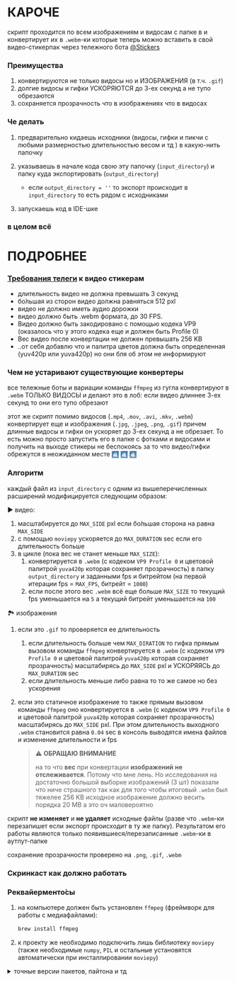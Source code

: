 # КАРОЧЕ

скрипт проходится по всем изображениям и видосам с папке в и конвертирует их в `.webm`-ки которые теперь можно вставить в свой видео-стикерпак через тележного бота [@Stickers](https://t.me/Stickers)

### Преимущества
1. конвертируются не только видосы но и ИЗОБРАЖЕНИЯ (в т.ч. `.gif`) 
2. долгие видосы и гифки УСКОРЯЮТСЯ до 3-ех секунд а не тупо обрезаются
3. сохраняется прозрачность что в изображениях что в видосах

### Че делать

1. предварительно кидаешь исходники (видосы, гифки и пикчи с любыми размерностью длительностью весом и тд ) в какую-нить папочку

1. указываешь в начале кода свою эту папочку (`input_directory`) и папку куда экспортировать (`output_directory`)

   - если `output_directory = ''` то экспорт происходит в `input_directory` то есть рядом с исходниками

2. запускаешь код в IDE-шке

### в целом всё

# ПОДРОБНЕЕ

### [Требования телеги](https://t.me/c/1211668085/698) к видео стикерам

- длительность видео не должна превышать 3 секунд
- бо́льшая из сторон видео должна равняться 512 pxl
- видео не должно иметь аудио дорожки
- видео должно быть .webm формата, до 30 FPS.
- Видео должно быть закодировано с помощью кодека VP9 (оказалось что у этого кодека еще и должен быть Profile 0)
- Вес видео после конвертации не должен превышать 256 KB
- ..от себя добавлю что и палитра цветов должна быть определенная (yuv420p или yuva420p) но они бля об этом не информируют

### Чем не устаривают существующие конвертеры 

все тележные боты и вариации команды `ffmpeg` из гугла конвертируют в `.webm` ТОЛЬКО ВИДОСЫ и делают это в лоб: если видео длиннее 3-ех секунд то они его тупо обрезают

этот же скрипт помимо видосов (`.mp4`, `.mov`, `.avi`, `.mkv`, `.webm`) конвертирует еще и изображения (`.jpg`, `.jpeg`, `.png`, `.gif`) причем длинные видосы и гифки он ускоряет до 3-ех секунд а не обрезает. То есть можно просто запустить его в папке с фотками и видосами и получить на выходе стикеры не беспокоясь за то что видео/гифки обрежутся в неожиданном месте <img src="for_README/ebanuto_fleksit.gif" height="16" alt="Анимированное эмоджи" style="vertical-align: middle;"> <img src="for_README/ebanuto_fleksit.gif" height="16" alt="Анимированное эмоджи" style="vertical-align: middle;"> <img src="for_README/ebanuto_fleksit.gif" height="16" alt="Анимированное эмоджи" style="vertical-align: middle;">

### Алгоритм

каждый файл из `input_directory` с одним из вышеперечисленных расширений модифицируется следующим образом:

▶️ видео:
1. масштабируется до `MAX_SIDE` pxl если бо́льшая сторона на равна `MAX_SIDE`  
2. с помощью `moviepy` ускоряется до `MAX_DURATION` sec если его длительность больше
3. в цикле (пока вес не станет меньше `MAX_SIZE`): 
   1. конвертируется в `.webm` (с кодеком `VP9 Profile 0` и цветовой палитрой `yuva420p` которая сохраняет прозрачность) в папку `output_directory` и заданными fps и битрейтом (на первой итерации fps = `MAX_FPS`, битрейт = `1000`)
   2. если после этого вес `.webm` всё еще больше `MAX_SIZE` то текущий fps уменьшается на `5` а текущий битрейт уменьшается на `100` 

🏞 изображения 
1. если это `.gif` то проверяется ее длительность 
   1. если длительность больше чем `MAX_DIRATION` то гифка прямым вызовом команды `ffmpeg` конвертируется в `.webm` (с кодеком `VP9 Profile 0` и цветовой палитрой `yuva420p` которая сохраняет прозрачность) масштабирясь до `MAX_SIDE` pxl и УСКОРЯЯСЬ до `MAX_DURATION` sec
   2. если длительность меньше либо равна то то же самое но без ускорения 
2. если это статичное изображение то также прямым вызовом команды `ffmpeg` оно конвертируется в `.webm` (с кодеком `VP9 Profile 0` и цветовой палитрой `yuva420p` которая сохраняет прозрачность) масштабирясь до `MAX_SIDE` pxl. При этом длительность выходного `.webm` становится равна `0.04` sec
в консоль выводятся имена файлов и изменение длительности и fps

   >⚠️ **ОБРАЩАЮ ВНИМАНИЕ**️ 
   >
   > на то что **вес** при конвертации **изображений** **не отслеживается**. Потому что мне лень. Но исследования на достаточно большой выборке изображений (3 шт) показали что ниче страшного так как для того чтобы итоговый `.webm` был тяжелее 256 KB исходное изображение должно весить порядка 20 MB а это оч маловероятно 

скрипт **не изменяет** и **не удаляет** исходные файлы (разве что `.webm`-ки перезапишет если экспорт происходит в ту же папку). Результатом его работы являются только появившиеся/перезаписанные `.webm`-ки в аутпут-папке

сохранение прозрачности проверено на `.png`, `.gif`, `.webm`





### Скринкаст как должно работать


### Реквайерменто́сы

1. на компьютере должен быть установлен `ffmpeg` (фреймворк для работы с медиафайлами): 
    ```bash
    brew install ffmpeg
    ```

2. к проекту же необходимо подключить лишь библиотеку `moviepy` (также необходимые `numpy`, `PIL` и остальные установятся автоматически при инсталлировании `moviepy`)



<details>
<summary>точные версии пакетов, пайтона и тд</summary>

ffmpeg 7.1

Python 3.9

скрипт проверялся только в PyCharm 2024.2.1 на MacOS 12.7.4

| Package | Version    |
|---------|------------|
| certifi | 	2024.8.30 |
|charset-normalizer|	3.4.0|	
|decorator|	4.4.2	|
|idna	|3.10	|
|imageio|	2.36.0	|
|imageio-ffmpeg|	0.5.1|	
|**moviepy**|	**1.0.3**	|
|numpy	|2.0.2	|
|pillow	|11.0.0	|
|pip	|23.2.1	|
|proglog|	0.1.10|	
|requests|	2.32.3|	
|setuptools|	68.2.0|	
|tqdm	|4.67.0	|
|urllib3|	2.2.3|	
|wheel|	0.41.2	|

</details>




